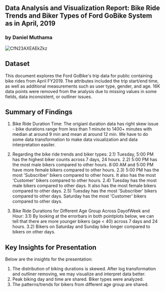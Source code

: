 ## Data Analysis and Visualization Report: Bike Ride Trends and Biker Types of Ford GoBike System as in April, 2019
### by Daniel Muthama

![CfN23AXEAEkZkz](https://mtc.ca.gov/sites/default/files/images/e-bikes.jpg)

## Dataset
This document explores the Ford GoBike's trip data for public containing bike rides from April FY2019. The attributes included the trip start/end time, as well as additional measurements such as user type, gender, and age. 16K data points were removed from the analysis due to missing values in some fields, data inconsistent, or outliner issues.


## Summary of Findings
1. Bike Ride Duration Time: The origianl duration data has right skew issue - bike durations range from less than 1 minute to 1400+ minutes with median at around 9 min and mean at around 12 min.
We have to do some data transformation to make data visualization and data interpretation easiler.

2. Regarding the bike ride trends and biker types:
2.1) Tuesday, 5:00 PM has the highest biker counts across 7 days, 24 hours.
2.2) 5:00 PM has the most male bikers compared to other hours. 8:00 AM and 5:00 PM have more female bikers compared to other hours.
2.3) 5:00 PM has the most 'Subscriber' bikers compared to other hours. It also has the most 'Customer' bikers compared to other hours.
2.4) Tuesday has the most male bikers compared to other days. It also has the most female bikers compared to other days.
2.5) Tuesday has the most 'Subscriber' bikers compared to other days. Saturday has the most 'Customer' bikers compared to other days.

3) Bike Ride Durations for Different Age Group Across DayofWeek and Hour:
3.1) By looking at the errorbars in both pointplots below, we can tell that there are more younger bikers (age < 40) across 7 days and 24 hours.
3.2) Bikers on Saturday and Sunday bike longer compared to bikers on other days.

## Key Insights for Presentation
Below are the insights for the presentation:
1) The distribution of biking durations is skewed. After log transformation and outliner removing, we may visualize and interpret data better.
2)  Peak biking day and time are shared. Biker types were analyzed.
3) The patterns/trends for bikers from different age group are shared. 
